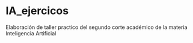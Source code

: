 # IA_ejercicos
Elaboración de taller practico del segundo corte académico de la materia Inteligencia Artificial
